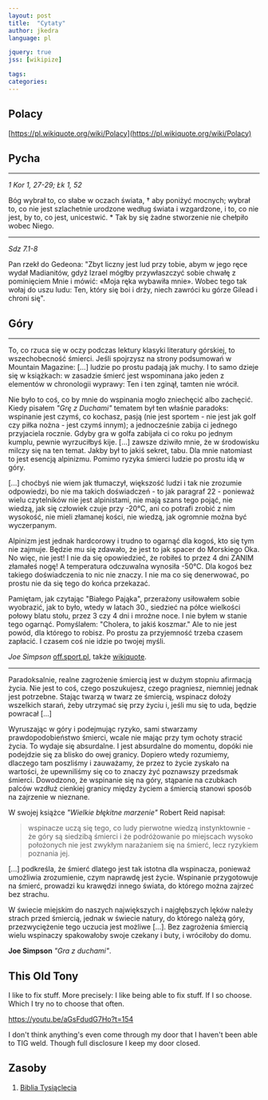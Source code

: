 ```yaml
---
layout: post
title:  "Cytaty"
author: jkedra
language: pl

jquery: true
jss: [wikipize]

tags: 
categories: 
---
```


## Polacy

[https://pl.wikiquote.org/wiki/Polacy](https://pl.wikiquote.org/wiki/Polacy)

## Pycha

---

*1 Kor 1, 27-29; Łk 1, 52*

Bóg wybrał to, co słabe w oczach świata, † aby poniżyć mocnych;
wybrał to, co nie jest szlachetnie urodzone według świata i wzgardzone,
i to, co nie jest,
by to, co jest, unicestwić. *
Tak by się żadne stworzenie nie chełpiło wobec Niego.

---

*Sdz 7.1-8*

Pan rzekł do Gedeona: "Zbyt liczny jest lud przy tobie, abym w jego ręce wydał
Madianitów, gdyż Izrael mógłby przywłaszczyć sobie chwałę z pominięciem Mnie i
mówić: «Moja ręka wybawiła mnie». Wobec tego tak wołaj do uszu ludu: Ten, który
się boi i drży, niech zawróci ku górze Gilead i chroni się". 


## Góry

---

To, co rzuca się w oczy podczas lektury klasyki literatury górskiej, to
wszechobecność śmierci. Jeśli spojrzysz na strony podsumowań w Mountain
Magazine: [...] ludzie po prostu padają jak muchy. I to samo dzieje się w
książkach: w zasadzie śmierć jest wspominana jako jeden z elementów w
chronologii wyprawy: Ten i ten zginął, tamten nie wrócił.

Nie było to coś, co by mnie do wspinania mogło zniechęcić albo zachęcić. Kiedy
pisałem _"Grę z Duchami"_ tematem był ten właśnie paradoks: wspinanie jest
czymś, co kochasz, pasją (nie jest sportem - nie jest jak golf czy
piłka nożna - jest czymś innym); a jednocześnie zabija ci jednego przyjaciela
rocznie. Gdyby gra w golfa zabijała ci co roku po jednym kumplu, pewnie
wyrzuciłbyś kije. [...] zawsze dziwiło mnie, że w środowisku milczy się na ten
temat. Jakby był to jakiś sekret, tabu. Dla mnie natomiast to jest esencją
alpinizmu. Pomimo ryzyka śmierci ludzie po prostu idą w góry.

[...] choćbyś nie wiem jak tłumaczył, większość ludzi i tak nie zrozumie
odpowiedzi, bo nie ma takich doświadczeń - to jak paragraf 22 - ponieważ wielu
czytelników nie jest alpinistami, nie mają szans tego pojąć, nie wiedzą, jak
się człowiek czuje przy -20°C, ani co potrafi zrobić z nim wysokość, nie mieli
złamanej kości, nie wiedzą, jak ogromnie można być wyczerpanym.

Alpinizm jest jednak hardcorowy i trudno to ogarnąć dla kogoś, kto się tym nie
zajmuje. Będzie mu się zdawało, że jest to jak spacer do Morskiego Oka. No
więc, nie jest! I nie da się opowiedzieć, że robiłeś to przez 4 dni ZANIM
złamałeś nogę! A temperatura odczuwalna wynosiła -50°C. Dla kogoś bez takiego
doświadczenia to nic nie znaczy. I nie ma co się denerwować, po prostu nie da
się tego do końca przekazać.

Pamiętam, jak czytając "Białego Pająka", przerażony usiłowałem sobie wyobrazić,
jak to było, wtedy w latach 30., siedzieć na półce wielkości połowy blatu
stołu, przez 3 czy 4 dni i mroźne noce. I nie byłem w stanie tego ogarnąć.
Pomyślałem: "Cholera, to jakiś koszmar." Ale to nie jest powód, dla którego to
robisz. Po prostu za przyjemność trzeba czasem zapłacić. I czasem coś nie idzie
po twojej myśli.

*Joe Simpson* [off.sport.pl](http://off.sport.pl/off/1,111379,10857487,Joe_Simpson__Nie_jestem_juz_wspinaczem.html),
także [wikiquote](https://pl.wikiquote.org/wiki/Joe_Simpson).

---

Paradoksalnie, realne zagrożenie śmiercią jest w dużym stopniu afirmacją życia.
Nie jest to coś, czego poszukujesz, czego pragniesz, niemniej jednak jest
potrzebne. Stając twarzą w twarz ze śmiercią, wspinacz dołoży wszelkich starań,
żeby utrzymać się przy życiu i, jeśli mu się to uda, będzie powracał [...]

Wyruszając w góry i podejmując ryzyko, sami stwarzamy prawdopodobieństwo
śmierci, wcale nie mając przy tym ochoty stracić życia. To wydaje się
absurdalne. I jest absurdalne do momentu, dopóki nie podejdzie się za blisko do
owej granicy. Dopiero wtedy rozumiemy, dlaczego tam poszliśmy i zauważamy, że
przez to życie zyskało na wartości, że upewniliśmy się co to znaczy żyć
poznawszy przedsmak śmierci. Dowodzono, że wspinanie się na góry, stąpanie na
czubkach palców wzdłuż cienkiej granicy między życiem a śmiercią stanowi sposób
na zajrzenie w nieznane.

W swojej książce _"Wielkie błękitne marzenie"_ Robert Reid napisał:

> wspinacze uczą się tego, co ludy pierwotne wiedzą instynktownie - że 
> góry są siedzibą śmierci i że podróżowanie po miejscach wysoko położonych
> nie jest zwykłym narażaniem się na śmierć, lecz ryzykiem poznania jej.

[...] podkreśla, że śmierć dlatego jest tak istotna dla wspinacza,
ponieważ umożliwia zrozumienie, czym naprawdę jest życie. Wspinanie
przygotowuje na śmierć, prowadzi ku krawędzi innego świata, do którego
można zajrzeć bez strachu.

W świecie miejskim do naszych największych i najgłębszych lęków należy strach
przed śmiercią, jednak w świecie natury, do którego należą góry,
przezwyciężenie tego uczucia jest możliwe [...].  Bez zagrożenia śmiercią wielu
wspinaczy spakowałoby swoje czekany i buty, i wróciłoby do domu.

**Joe Simpson** _"Gra z duchami"_.

## This Old Tony

I like to fix stuff. More precisely: I like being able to fix stuff.
If I so choose. Which I try no to choose that often.

https://youtu.be/aGsFdudG7Ho?t=154

I don't think anything's even come through my door that I haven't been
able to TIG weld. Though full disclosure I keep my door closed. 

## Zasoby

1. [Biblia Tysiąclecia](http://biblia.deon.pl/)
